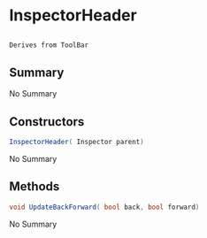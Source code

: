 # InspectorHeader

## 
```c#
Derives from ToolBar
```

## Summary

No Summary
## Constructors

```c#
InspectorHeader( Inspector parent) 
```
No Summary
## Methods

```c#
void UpdateBackForward( bool back, bool forward) 
```
No Summary

